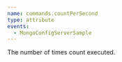 ```yaml
---
name: commands.countPerSecond
type: attribute
events:
  - MongoConfigServerSample
---
```


The number of times count executed.